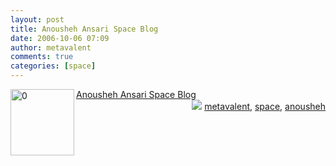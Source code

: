 ```yaml
---
layout: post
title: Anousheh Ansari Space Blog
date: 2006-10-06 07:09
author: metavalent
comments: true
categories: [space]
---
```

<!--Lead Photo --><a href="http://spaceblog.xprize.org/by-anousheh/"><img width="102" height="106" border="0" align="left" alt="0" src="http://metavalent.info/images/anousheh.patch.jpg" /></a><!-- Commentary --><a href="http://spaceblog.xprize.org/by-anousheh/">Anousheh Ansari Space Blog</a>
<div align="right"><img border="0" src="http://metavalent.info/images/technorati.bug.10x10.jpg" /> <a rel="tag" href="http://technorati.com/tag/metavalent">metavalent</a>, <a rel="tag" href="http://technorati.com/tag/space">space</a>, <a rel="tag" href="http://technorati.com/tag/anousheh">anousheh</a></div>
<!-- //End Tags -->
